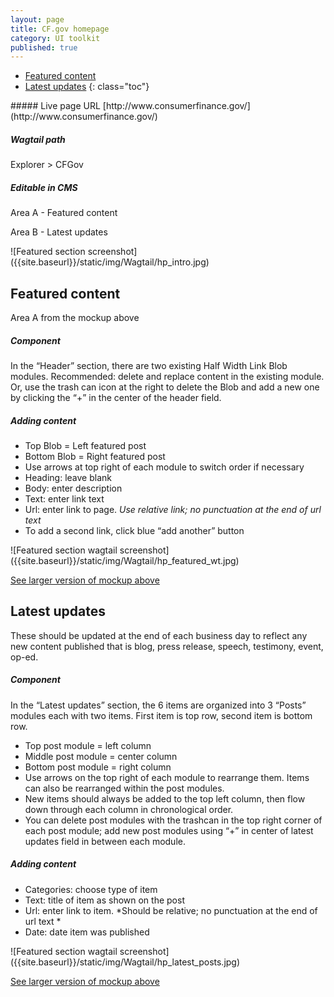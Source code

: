```yaml
---
layout: page
title: CF.gov homepage
category: UI toolkit
published: true
---
```


- [Featured content](#featured_content)
- [Latest updates](#latest_updates)
 {: class="toc"}
 
<div class="content-33 content-first">
##### Live page URL
[http://www.consumerfinance.gov/](http://www.consumerfinance.gov/)

##### Wagtail path
Explorer > CFGov

##### Editable in CMS
Area A - Featured content

Area B - Latest updates
</div>

<div class="content-67 content-last">
![Featured section screenshot]({{site.baseurl}}/static/img/Wagtail/hp_intro.jpg)
</div>

## Featured content
 
<div class="content-33 content-first">
Area A from the mockup above

##### Component
In the “Header” section, there are two existing Half Width Link Blob modules. Recommended: delete and replace content in the existing module. Or, use the trash can icon at the right to delete the Blob and add a new one by clicking the “+” in the center of the header field.

##### Adding content
- Top Blob = Left featured post
- Bottom Blob = Right featured post
- Use arrows at top right of each module to switch order if necessary
- Heading: leave blank
- Body: enter description
- Text: enter link text
- Url: enter link to page. *Use relative link; no punctuation at the end of url text*
- To add a second link, click blue “add another” button
</div>

<div class="content-67 content-last">
![Featured section wagtail screenshot]({{site.baseurl}}/static/img/Wagtail/hp_featured_wt.jpg)

[See larger version of mockup above]({{site.baseurl}}/static/img/Wagtail/hp_featured_wt.jpg)
</div>


## Latest updates
<div class="content-33 content-first">
These should be updated at the end of each business day to reflect any new content published that is blog, press release, speech, testimony, event, op-ed.

##### Component
In the “Latest updates” section, the 6 items are organized into 3 “Posts” modules each with two items. First item is top row, second item is bottom row.

- Top post module = left column
- Middle post module = center column
- Bottom post module = right column
- Use arrows on the top right of each module to rearrange them. Items can also be rearranged within the post modules. 
- New items should always be added to the top left column, then flow down through each column in chronological order. 
- You can delete post modules with the trashcan in the top right corner of each post module; add new post modules using “+” in center of latest updates field in between each module.

##### Adding content
- Categories: choose type of item
- Text: title of item as shown on the post 
- Url: enter link to item. *Should be relative; no punctuation at the end of url text *
- Date: date item was published
</div>

<div class="content-67 content-last">
![Featured section wagtail screenshot]({{site.baseurl}}/static/img/Wagtail/hp_latest_posts.jpg)

[See larger version of mockup above]({{site.baseurl}}/static/img/Wagtail/hp_latest_posts.jpg)
</div>
